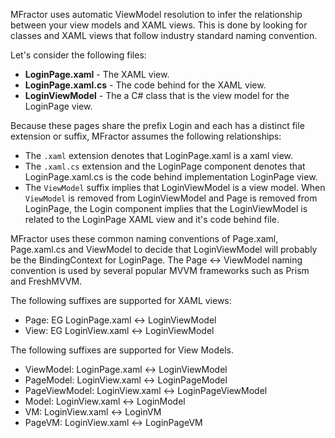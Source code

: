 MFractor uses automatic ViewModel resolution to infer the relationship between your view models and XAML views. This is done by looking for classes and XAML views that follow industry standard naming convention.

Let's consider the following files:

 * **LoginPage.xaml** - The XAML view.
 * **LoginPage.xaml.cs** - The code behind for the XAML view.
 * **LoginViewModel** - The a C# class that is the view model for the LoginPage view.

Because these pages share the prefix Login and each has a distinct file extension or suffix, MFractor assumes the following relationships:

 * The `.xaml` extension denotes that LoginPage.xaml is a xaml view.
 * The `.xaml.cs` extension and the LoginPage component denotes that LoginPage.xaml.cs is the code behind implementation LoginPage view.
 * The `ViewModel` suffix implies that LoginViewModel is a view model. When `ViewModel` is removed from LoginViewModel and Page is removed from LoginPage, the Login component implies that the LoginViewModel is related to the LoginPage XAML view and it's code behind file.

MFractor uses these common naming conventions of Page.xaml, Page.xaml.cs and ViewModel to decide that LoginViewModel will probably be the BindingContext for LoginPage. The Page <-> ViewModel naming convention is used by several popular MVVM frameworks such as Prism and FreshMVVM.

The following suffixes are supported for XAML views:

 * Page: EG LoginPage.xaml <-> LoginViewModel
 * View: EG LoginView.xaml <-> LoginViewModel

The following suffixes are supported for View Models.

 * ViewModel: LoginPage.xaml <-> LoginViewModel
 * PageModel: LoginView.xaml <-> LoginPageModel
 * PageViewModel: LoginView.xaml <-> LoginPageViewModel
 * Model: LoginView.xaml <-> LoginModel
 * VM: LoginView.xaml <-> LoginVM
 * PageVM: LoginView.xaml <-> LoginPageVM
